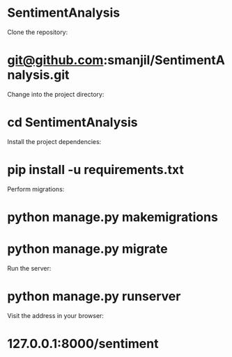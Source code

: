 # SentimentAnalysis

Clone the repository:
# git@github.com:smanjil/SentimentAnalysis.git

Change into the project directory:
# cd SentimentAnalysis

Install the project dependencies:
# pip install -u requirements.txt

Perform migrations:
# python manage.py makemigrations
# python manage.py migrate

Run the server:
# python manage.py runserver 

Visit the address in your browser:
# 127.0.0.1:8000/sentiment
